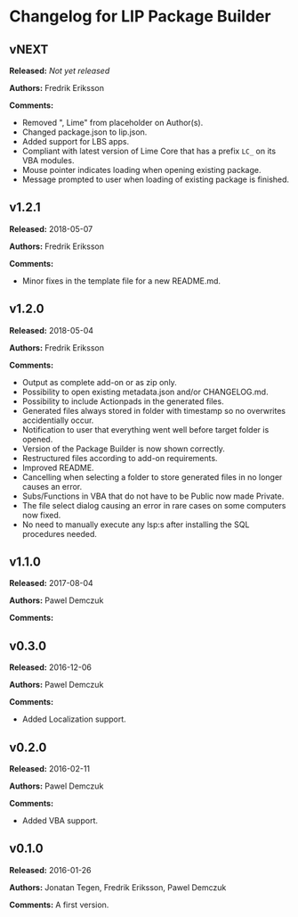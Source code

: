 # Changelog for LIP Package Builder

## vNEXT
**Released:** *Not yet released*

**Authors:** Fredrik Eriksson

**Comments:**

* Removed ", Lime" from placeholder on Author(s).
* Changed package.json to lip.json.
* Added support for LBS apps.
* Compliant with latest version of Lime Core that has a prefix `LC_` on its VBA modules.
* Mouse pointer indicates loading when opening existing package.
* Message prompted to user when loading of existing package is finished.


## v1.2.1
**Released:** 2018-05-07

**Authors:** Fredrik Eriksson

**Comments:**

* Minor fixes in the template file for a new README.md.


## v1.2.0
**Released:** 2018-05-04

**Authors:** Fredrik Eriksson

**Comments:**

* Output as complete add-on or as zip only.
* Possibility to open existing metadata.json and/or CHANGELOG.md.
* Possibility to include Actionpads in the generated files.
* Generated files always stored in folder with timestamp so no overwrites accidentially occur.
* Notification to user that everything went well before target folder is opened.
* Version of the Package Builder is now shown correctly.
* Restructured files according to add-on requirements.
* Improved README.
* Cancelling when selecting a folder to store generated files in no longer causes an error.
* Subs/Functions in VBA that do not have to be Public now made Private.
* The file select dialog causing an error in rare cases on some computers now fixed.
* No need to manually execute any lsp:s after installing the SQL procedures needed.


## v1.1.0
**Released:** 2017-08-04

**Authors:** Pawel Demczuk

**Comments:**


## v0.3.0
**Released:** 2016-12-06

**Authors:** Pawel Demczuk

**Comments:**

* Added Localization support.


## v0.2.0
**Released:** 2016-02-11

**Authors:** Pawel Demczuk

**Comments:**

* Added VBA support.


## v0.1.0
**Released:** 2016-01-26

**Authors:** Jonatan Tegen, Fredrik Eriksson, Pawel Demczuk

**Comments:** A first version.